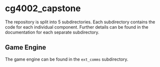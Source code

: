# cg4002_capstone

The repository is split into 5 subdirectories. Each subdirectory contains the code for each individual component. Further details can be found in the documentation for each separate subdirectory.

## Game Engine
The game engine can be found in the `ext_comms` subdirectory.